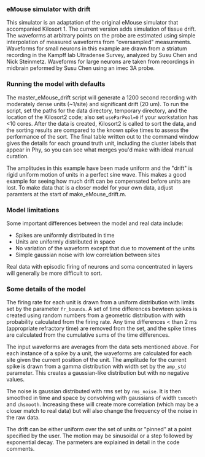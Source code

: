 ### eMouse simulator with drift ###

This simulator is an adaptation of the original eMouse simulator that accompanied Kilosort 1. The current version adds simulation of tissue drift. The waveforms at arbitrary points on the probe are estimated using simple interpolation of measured waveforms from "oversampled" measurments. Waveforms for small neurons in this example are drawn from a striatum recording in the Kampff lab Ultradense Survey, analyzed by Susu Chen and Nick Steinmetz. Waveforms for large neurons are taken from recordings in midbrain peformed by Susu Chen using an imec 3A probe.

### Running the model with defaults ###

The master_eMouse_drift script will generate a 1200 second recording with moderately dense units (~1/site) and significant drift (20 um). To run the script, set the paths for the data directory, temporary directory, and the location of the Kilosort2 code; also set `useParPool=0` if your workstation has <10 cores. After the data is created, Kilosort2 is called to sort the data, and the sorting results are compared to the known spike times to assess the performance of the sort. The final table written out to the command window gives the details for each ground truth unit, including the cluster labels that appear in Phy, so you can see what merges you'd make with ideal manual curation.

The amplitudes in this example have been made uniform and the "drift" is rigid uniform motion of units in a perfect sine wave. This makes a good example for seeing how much drift can be compensated before units are lost. To make data that is a closer model for your own data, adjust paramters at the start of make_eMouse_drift.m.

### Model limitations ###

Some important differences between the model and real data include:
- Spikes are uniformly distributed in time
- Units are uniformly distributed in space
- No variation of the waveform except that due to movement of the units
- Simple gaussian noise with low correlation between sites

Real data with episodic firing of neurons and soma concentrated in layers will generally be more difficult to sort.


### Some details of the model ###

The firing rate for each unit is drawn from a uniform distribution with limits set by the parameter `fr_bounds`.
A set of time differences bewteen spikes is created using random numbers from a geometric distribution with with probability calculated from the firing rate. Any time differences < than 2 ms (appropriate refractory time) are removed from the set, and the spike times are calculated from the cumulative sums of the time differences.

The input waveforms are averages from the data sets mentioned above. For each instance of a spike by a unit, the waveforms are calculated for each site given the current position of the unit. The amplitude for the current spike is drawn from a gamma distribution with width set by the `amp_std` parameter. This creates a gaussian-like distribution but with no negative values.

The noise is gaussian distributed with rms set by `rms_noise`. It is then smoothed in time and space by convolving with gaussians of width `tsmooth` and `chsmooth`. Increasing these will create more correlation (which may be a closer match to real data) but will also change the frequency of the noise in the raw data.

The drift can be either uniform over the set of units or "pinned" at a point specified by the user. The motion may be sinusoidal or a step followed by exponential decay. The parmeters are explained in detail in the code comments.






